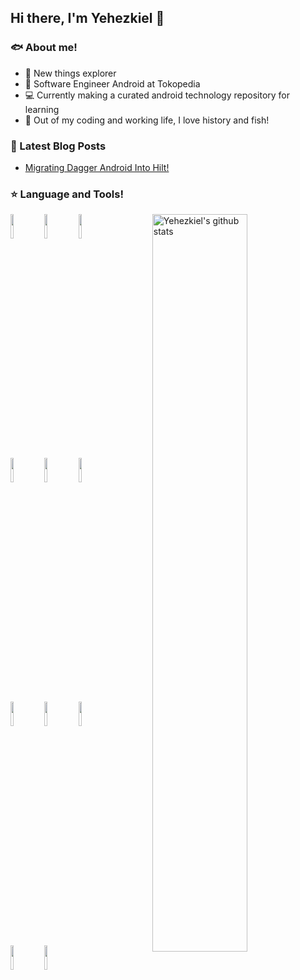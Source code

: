 ## Hi there, I'm Yehezkiel 👋

### 🐟 About me!
- 🌄 New things explorer
- 🔭 Software Engineer Android at Tokopedia
- 💻 Currently making a curated android technology repository for learning
- 🏃 Out of my coding and working life, I love history and fish!


### 📕 Latest Blog Posts
<!-- BLOG-POST-LIST:START -->
- [Migrating Dagger Android Into Hilt!](https://medium.com/tokopedia-engineering/migrating-dagger-android-into-hilt-7fd3f6a9e641?source=rss-504480584fd3------2)
<!-- BLOG-POST-LIST:END -->

### ⭐ Language and Tools!
<p>
  <a href="https://github.com/onimur/handle-path-oz">
    <img width="55%" align="right" alt="Yehezkiel's github stats" src="https://github-readme-stats.vercel.app/api?username=yehezkiell&show_icons=true&count_private=true&theme=dracula" />
  </a>

  <!-- Your languages and tools. Be careful with the alignment. 
  You can use this sites to get logos: https://www.vectorlogo.zone or https://simpleicons.org/
  -->
  <code><img width="10%" src="https://www.vectorlogo.zone/logos/kotlinlang/kotlinlang-ar21.svg"></code>
  <code><img width="10%" src="https://www.vectorlogo.zone/logos/java/java-ar21.svg"></code>
  <code><img width="10%" src="https://www.vectorlogo.zone/logos/python/python-ar21.svg"></code>
  <br />
  <code><img width="10%" src="https://www.vectorlogo.zone/logos/javascript/javascript-ar21.svg"></code>
  <code><img width="10%" src="https://www.vectorlogo.zone/logos/nodejs/nodejs-ar21.svg"></code>
  <code><img width="10%" src="https://www.vectorlogo.zone/logos/gnu_bash/gnu_bash-ar21.svg"></code>
  <br />
  <code><img width="10%" src="https://www.vectorlogo.zone/logos/gradle/gradle-ar21.svg"></code>
  <code><img width="10%" src="https://www.vectorlogo.zone/logos/android/android-ar21.svg"></code>
  <code><img width="10%" src="https://www.vectorlogo.zone/logos/firebase/firebase-ar21.svg"></code>
  <br />
  <code><img width="10%" src="https://www.vectorlogo.zone/logos/json/json-ar21.svg"></code>
  <code><img width="10%" src="https://www.vectorlogo.zone/logos/git-scm/git-scm-ar21.svg"></code>
</p>

